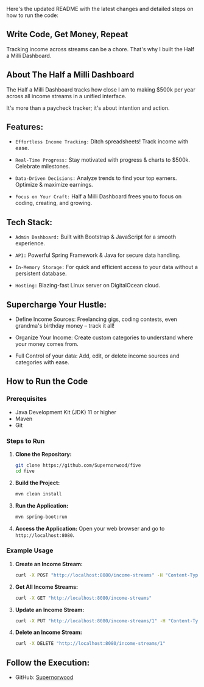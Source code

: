 Here's the updated README with the latest changes and detailed steps on how to run the code:

## Write Code, Get Money, Repeat

Tracking income across streams can be a chore. That's why I built the Half a Milli Dashboard.

## About The Half a Milli Dashboard

The Half a Milli Dashboard tracks how close I am to making $500k per year across all income streams in a unified interface.

It's more than a paycheck tracker; it's about intention and action.

## Features:

- `Effortless Income Tracking:` Ditch spreadsheets! Track income with ease.

- `Real-Time Progress:` Stay motivated with progress & charts to $500k. Celebrate milestones.

- `Data-Driven Decisions:` Analyze trends to find your top earners. Optimize & maximize earnings.

- `Focus on Your Craft:` Half a Milli Dashboard frees you to focus on coding, creating, and growing.

## Tech Stack:

- `Admin Dashboard:` Built with Bootstrap & JavaScript for a smooth experience.

- `API:` Powerful Spring Framework & Java for secure data handling.

- `In-Memory Storage:` For quick and efficient access to your data without a persistent database.

- `Hosting:` Blazing-fast Linux server on DigitalOcean cloud.

## Supercharge Your Hustle:

- Define Income Sources: Freelancing gigs, coding contests, even grandma's birthday money – track it all!

- Organize Your Income: Create custom categories to understand where your money comes from.

- Full Control of your data: Add, edit, or delete income sources and categories with ease.

## How to Run the Code

### Prerequisites

- Java Development Kit (JDK) 11 or higher
- Maven
- Git

### Steps to Run

1. **Clone the Repository:**

   ```bash
   git clone https://github.com/Supernorwood/five
   cd five
   ```

2. **Build the Project:**

   ```bash
   mvn clean install
   ```

3. **Run the Application:**

   ```bash
   mvn spring-boot:run
   ```

4. **Access the Application:**
   Open your web browser and go to `http://localhost:8080`.

### Example Usage

1. **Create an Income Stream:**

   ```bash
   curl -X POST "http://localhost:8080/income-streams" -H "Content-Type: application/json" -d '{"estimatedEarningsPerYear":30000.00, "source":"New Source", "name":"New Name", "description":"New Description"}'
   ```

2. **Get All Income Streams:**

   ```bash
   curl -X GET "http://localhost:8080/income-streams"
   ```

3. **Update an Income Stream:**

   ```bash
   curl -X PUT "http://localhost:8080/income-streams/1" -H "Content-Type: application/json" -d '{"estimatedEarningsPerYear":25000.00, "source":"Updated Source", "name":"Updated Name", "description":"Updated Description"}'
   ```

4. **Delete an Income Stream:**
   ```bash
   curl -X DELETE "http://localhost:8080/income-streams/1"
   ```

## Follow the Execution:

- GitHub: [Supernorwood](https://github.com/Supernorwood/five)
